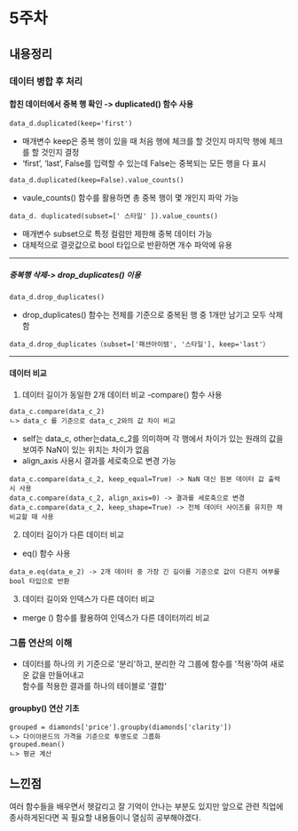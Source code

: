 # 5주차
 ## 내용정리
 ### 데이터 병합 후 처리
#### 합친 데이터에서 중복 행 확인 -> duplicated() 함수 사용
 ```
data_d.duplicated(keep='first')
 ```
- 매개변수 keep은 중복 행이 있을 때 처음 행에 체크를 할 것인지 마지막 행에 체크를 할 것인지 결정
- ‘first’, ‘last’, False를 입력할 수 있는데 False는 중복되는 모든 행을 다 표시
```
data_d.duplicated(keep=False).value_counts()
```
-  vaule_counts() 함수를 활용하면 총 중복 행이 몇 개인지 파악 가능
```
data_d. duplicated(subset=[' 스타일' ]).value_counts()
```
- 매개변수 subset으로 특정 컬럼만 제한해 중복 데이터 가능
- 대체적으로 결괏값으로 bool 타입으로 반환하면 개수 파악에 유용
--- 
##### 중복행 삭제-> drop_duplicates() 이용
```
data_d.drop_duplicates()
```
- drop_duplicates() 함수는 전체를 기준으로 중복된 행 중 1개만 남기고 모두 삭제함
```
data_d.drop_duplicates（subset=['패션아이템', '스타일'], keep='last'）
```
---
#### 데이터 비교
1. 데이터 길이가 동일한 2개 데이터 비교
-compare() 함수 사용
```
data_c.compare(data_c_2) 
ㄴ> data_c 를 기준으로 data_c_2와의 값 차이 비교
```
- self는 data_c, other는data_c_2를 의미하며 각 행에서 차이가 있는 원래의 값을 보여주 NaN이 있는 위치는 차이가 없음
- align_axis 사용시 결과를 세로축으로 변경 가능
 ```
data_c.compare(data_c_2, keep_equal=True) -> NaN 대신 원본 데이터 값 출력 시 사용
data_c.compare(data_c_2, align_axis=0) -> 결과를 세로축으로 변경
data_c.compare(data_c_2, keep_shape=True) -> 전체 데이터 사이즈를 유지한 채 비교할 때 사용
```
2. 데이터 길이가 다른 데이터 비교
- eq() 함수 사용
```
data_e.eq(data_e_2) -> 2개 데이터 중 가장 긴 길이를 기준으로 값이 다른지 여부를 bool 타입으로 반환
```
3. 데이터 길이와 인덱스가 다른 데이터 비교
- merge () 함수를 활용하여 인덱스가 다른 데이터끼리 비교

### 그룹 연산의 이해
- 데이터를 하나의 키 기준으로 '분리'하고, 분리한 각 그룹에 함수를 '적용'하여 새로운 값을 만들어내고  
  함수를 적용한 결과를 하나의 테이블로 '결합'
#### groupby() 연산 기초
```
grouped = diamonds['price'].groupby(diamonds['clarity'])
ㄴ> 다이아몬드의 가격을 기준으로 투명도로 그룹화
grouped.mean()
ㄴ> 평균 계산 
```


  
 ## 느낀점
여러 함수들을 배우면서 헷갈리고 잘 기억이 안나는 부분도 있지만 앞으로 관련 직업에 종사하게된다면 꼭 필요할 내용들이니 열심히 공부해야겠다.
